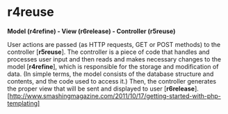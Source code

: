 r4reuse
=======

**Model (r4refine) - View (r6release) - Controller (r5reuse)**

User actions are passed (as HTTP requests, GET or POST methods) to the controller [**r5reuse**]. The controller is a piece of code that handles and processes user input and then reads and makes necessary changes to the model [**r4refine**], which is responsible for the storage and modification of data. (In simple terms, the model consists of the database structure and contents, and the code used to access it.) Then, the controller generates the proper view that will be sent and displayed to user [**r6release**].
[http://www.smashingmagazine.com/2011/10/17/getting-started-with-php-templating]
